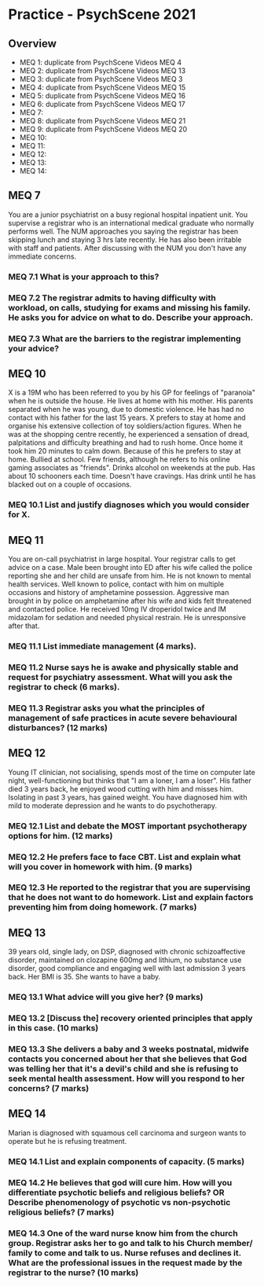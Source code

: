 # Practice - PsychScene 2021

## Overview
- MEQ 1: duplicate from PsychScene Videos MEQ 4
- MEQ 2: duplicate from PsychScene Videos MEQ 13
- MEQ 3: duplicate from PsychScene Videos MEQ 3
- MEQ 4: duplicate from PsychScene Videos MEQ 15
- MEQ 5: duplicate from PsychScene Videos MEQ 16
- MEQ 6: duplicate from PsychScene Videos MEQ 17
- MEQ 7: 
- MEQ 8: duplicate from PsychScene Videos MEQ 21
- MEQ 9: duplicate from PsychScene Videos MEQ 20
- MEQ 10:
- MEQ 11:
- MEQ 12:
- MEQ 13: 
- MEQ 14:

## MEQ 7

You are a junior psychiatrist on a busy regional hospital inpatient unit. You supervise a registrar who is an international medical graduate who normally performs well. The NUM approaches you saying the registrar has been skipping lunch and staying 3 hrs late recently. He has also been irritable with staff and patients. After discussing with the NUM you don't have any immediate concerns.

### MEQ 7.1 What is your approach to this?

### MEQ 7.2 The registrar admits to having difficulty with workload, on calls, studying for exams and missing his family. He asks you for advice on what to do. Describe your approach.

### MEQ 7.3 What are the barriers to the registrar implementing your advice?

## MEQ 10

X is a 19M who has been referred to you by his GP for feelings of "paranoia" when he is outside the house. He lives at home with his mother. His parents separated when he was young, due to domestic violence. He has had no contact with his father for the last 15 years. X prefers to stay at home and organise his extensive collection of toy soldiers/action figures. When he was at the shopping centre recently, he experienced a sensation of dread, palpitations and difficulty breathing and had to rush home. Once home it took him 20 minutes to calm down. Because of this he prefers to stay at home. Bullied at school. Few friends, although he refers to his online gaming associates as "friends". Drinks alcohol on weekends at the pub. Has about 10 schooners each time. Doesn't have cravings. Has drink until he has blacked out on a couple of occasions. 

### MEQ 10.1 List and justify diagnoses which you would consider for X.

## MEQ 11

You are on-call psychiatrist in large hospital. Your registrar calls to get advice on a case. Male been brought into ED after his wife called the police reporting she and her child are unsafe from him. He is not known to mental health services. Well known to police, contact with him on multiple occasions and history of amphetamine possession. Aggressive man brought in by police on amphetamine after his wife and kids felt threatened and contacted police. He received 10mg IV droperidol twice and IM midazolam for sedation and needed physical restrain. He is unresponsive after that.

### MEQ 11.1 List immediate management (4 marks).
### MEQ 11.2 Nurse says he is awake and physically stable and request for psychiatry assessment. What will you ask the registrar to check (6 marks).

### MEQ 11.3 Registrar asks you what the principles of management of safe practices in acute severe behavioural disturbances? (12 marks)

## MEQ 12

Young IT clinician, not socialising, spends most of the time on computer late night, well-functioning but thinks that "I am a loner, I am a loser". His father died 3 years back, he enjoyed wood cutting with him and misses him. Isolating in past 3 years, has gained weight. You have diagnosed him with mild to moderate depression and he wants to do psychotherapy.

### MEQ 12.1 List and debate the MOST important psychotherapy options for him. (12 marks)

### MEQ 12.2 He prefers face to face CBT. List and explain what will you cover in homework with him. (9 marks)

### MEQ 12.3 He reported to the registrar that you are supervising that he does not want to do homework. List and explain factors preventing him from doing homework. (7 marks)

## MEQ 13 

39 years old, single lady, on DSP, diagnosed with chronic schizoaffective disorder, maintained on clozapine 600mg and lithium, no substance use disorder, good compliance and engaging well with last admission 3 years back. Her BMI is 35. She wants to have a baby.

### MEQ 13.1 What advice will you give her? (9 marks)

### MEQ 13.2 [Discuss the] recovery oriented principles that apply in this case. (10 marks)

### MEQ 13.3 She delivers a baby and 3 weeks postnatal, midwife contacts you concerned about her that she believes that God was telling her that it's a devil's child and she is refusing to seek mental health assessment. How will you respond to her concerns? (7 marks)

## MEQ 14

Marian is diagnosed with squamous cell carcinoma and surgeon wants to operate but he is refusing treatment.

### MEQ 14.1 List and explain components of capacity. (5 marks)

### MEQ 14.2 He believes that god will cure him. How will you differentiate psychotic beliefs and religious beliefs? OR Describe phenomenology of psychotic vs non-psychotic religious beliefs?  (7 marks) 

### MEQ 14.3 One of the ward nurse know him from the church group. Registrar asks her to go and talk to his Church member/ family to come and talk to us. Nurse refuses and declines it. What are the professional issues in the request made by the registrar to the nurse? (10 marks)
